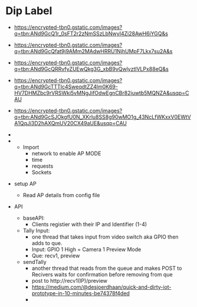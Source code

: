 
# Dip Label
- https://encrypted-tbn0.gstatic.com/images?q=tbn:ANd9GcQ1r_0sFT2r2zNmSSzLbNwyI4Zi28AwH6iYGQ&s
- https://encrypted-tbn0.gstatic.com/images?q=tbn:ANd9GcQfat9j9AMm2MAdwHRRU1NjhUMpF7Lkx7su2A&s
- https://encrypted-tbn0.gstatic.com/images?q=tbn:ANd9GcQRRvfyZUEwQkg3G_xbB9vQwlyztlVLPx88eQ&s
- https://encrypted-tbn0.gstatic.com/images?q=tbn:ANd9GcTTTIc4SweqdtZZ4lm0K69-HV7DHMZbc9rVRSWki5vMNgJifOdwEgnCBr82juwtb5MQNZA&usqp=CAU
- https://encrypted-tbn0.gstatic.com/images?q=tbn:ANd9GcSJOkgfU0N_XKrlu8SS8g90wMO1g_43NcLfWKxxV0EWtVA1QqJi3D2hAXQmUV20CX49aUE&usqp=CAU
- 
- - Import 
	- network to enable AP MODE
	- time
	- requests
	- Sockets
- setup AP
	- Read AP details from config file 
 
- API
    - baseAPI:
      - Clients registier with their IP and Identifier (1-4)
  	- Tally Input:
    	- one thread that takes input from video switch aka GPIO then adds to que. 
    	- Input: GPIO 1 High = Camera 1 Preview Mode
    	- Que: recv1, preview
	- sendTally
    	- another thread that reads from the queue and makes POST to Recivers waits for confirmation before removing from que
    	- post to http://recv1(IP)/preview
      	- https://medium.com/@desjoerdhaan/quick-and-dirty-iot-prototype-in-10-minutes-be74378f4ded
      	- 
